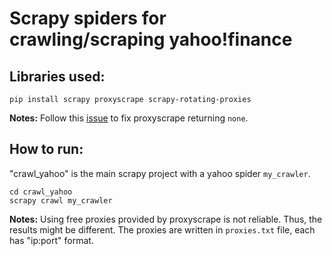 # Scrapy spiders for crawling/scraping yahoo!finance

## Libraries used:
```
pip install scrapy proxyscrape scrapy-rotating-proxies
```

**Notes:** Follow this [issue](https://github.com/JaredLGillespie/proxyscrape/issues/34) to fix proxyscrape returning `none`.

## How to run:
"crawl_yahoo" is the main scrapy project with a yahoo spider `my_crawler`.
```
cd crawl_yahoo
scrapy crawl my_crawler
```
**Notes:** Using free proxies provided by proxyscrape is not reliable. Thus, the results might be different. The proxies are written in `proxies.txt` file, each has "ip:port" format.
